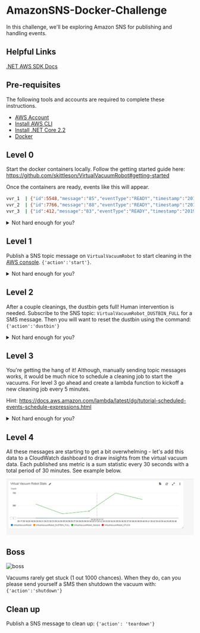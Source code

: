 # AmazonSNS-Docker-Challenge

In this challenge, we'll be exploring Amazon SNS for publishing and handling events.

## Helpful Links

[.NET AWS SDK Docs](https://docs.aws.amazon.com/sdkfornet/v3/apidocs)

## Pre-requisites

The following tools and accounts are required to complete these instructions.

- [AWS Account](https://aws.amazon.com/)
- [Install AWS CLI](https://aws.amazon.com/cli/)
- [Install .NET Core 2.2](https://www.microsoft.com/net/download)
- [Docker](https://www.docker.com/get-started)

## Level 0

Start the docker containers locally. Follow the getting started guide here: https://github.com/skittleson/VirtualVacuumRobot#getting-started

Once the containers are ready, events like this will appear.

```bash
vvr_1  | {"id":5548,"message":"85","eventType":"READY","timestamp":"2019-03-20T17:58:36.0328565Z"}
vvr_2  | {"id":7766,"message":"88","eventType":"READY","timestamp":"2019-03-20T17:58:39.9083326Z"}
vvr_3  | {"id":412,"message":"83","eventType":"READY","timestamp":"2019-03-20T17:58:43.6412794Z"}
```

<details><summary>Not hard enough for you?</summary>
Great! Can you do this in Fargate? Or EKS?
</details>

## Level 1

Publish a SNS topic message on `VirtualVacuumRobot` to start cleaning in the [AWS console](https://us-east-1.console.aws.amazon.com/sns/v3/home?region=us-east-1#/topics). `{'action':'start'}`.

<details><summary>Not hard enough for you?</summary>
Great! Can you send each vacuum to charge when it reaches 20% power?
</details>

## Level 2

After a couple cleanings, the dustbin gets full! Human intervention is needed. Subscribe to the SNS topic: `VirtualVacuumRobot_DUSTBIN_FULL` for a SMS message. Then you will want to reset the dustbin using the command: `{'action':'dustbin'}`

<details><summary>Not hard enough for you?</summary>
Great! Can you listen for the sns topic `VirtualVacuumRobot_DUSTBIN_FULL` in a lambda function and clear the dustbin via a sns message?
</details>

## Level 3

You're getting the hang of it! Although, manually sending topic messages works, it would be much nice to schedule a cleaning job to start the vacuums. For level 3 go ahead and create a lambda function to kickoff a new cleaning job every 5 minutes.

Hint: https://docs.aws.amazon.com/lambda/latest/dg/tutorial-scheduled-events-schedule-expressions.html

<details><summary>Not hard enough for you?</summary>
Great! Make each vacuum clean **one at a time** but never the same vacuum twice in a row.
</details>

## Level 4

All these messages are starting to get a bit overwhelming - let's add this data to a CloudWatch dashboard to draw insights from the virtual vacuum data. Each published sns metric is a sum statistic every 30 seconds with a total period of 30 minutes. See example below.

![Cloudwatch example](dashboard.png)

## Boss

<img src="https://camo.githubusercontent.com/24ee58920381e83562f9780036a8df86ef9dec18/687474703a2f2f696d61676573322e66616e706f702e636f6d2f696d6167652f70686f746f732f31303430303030302f426f777365722d6e696e74656e646f2d76696c6c61696e732d31303430333230332d3530302d3431332e6a7067" alt="boss" data-canonical-src="http://images2.fanpop.com/image/photos/10400000/Bowser-nintendo-villains-10403203-500-413.jpg" style="max-width:100%;"></a></p>

Vacuums rarely get stuck (1 out 1000 chances). When they do, can you please send yourself a SMS then shutdown the vacuum with: `{'action':'shutdown'}`

## Clean up

Publish a SNS message to clean up: `{'action': 'teardown'}`
